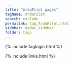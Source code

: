 ```yaml
---
title: "ArduPilot pages"
tagName: ArduPilot
search: exclude
permalink: tag_ArduPilot.html
sidebar: mydoc_sidebar
folder: tags
---
```

{% include taglogic.html %}

{% include links.html %}
